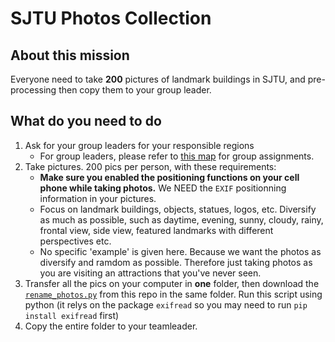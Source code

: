 # SJTU Photos Collection
## About this mission
Everyone need to take **200** pictures of landmark buildings in SJTU, and pre-processing then copy them to your group leader.
## What do you need to do
1. Ask for your group leaders for your responsible regions
    - For group leaders, please refer to [this map](http://www.ldmap.net/map.html?id=af4c396e-c313-45ae-9c93-d30980e1dfe0) for group assignments.
2. Take pictures. 200 pics per person, with these requirements:
    - **Make sure you enabled the positioning functions on your cell phone while taking photos.** We NEED the `EXIF` positionning information in your pictures.
    - Focus on landmark buildings, objects, statues, logos, etc. Diversify as much as possible, such as daytime, evening, sunny, cloudy, rainy, frontal view, side view, featured landmarks with different perspectives etc.
    - No specific 'example' is given here. Because we want the photos as diversify and ramdom as possible. Therefore just taking photos as you are visiting an attractions that you've never seen.
3. Transfer all the pics on your computer in **one** folder, then download the [`rename_photos.py`](https://github.com/NLS-SJTU/sjtu_photo_collection/blob/master/rename_photos.py) from this repo in the same folder. Run this script using python (it relys on the package `exifread` so you may need to run `pip install exifread` first)
4. Copy the entire folder to your teamleader.
